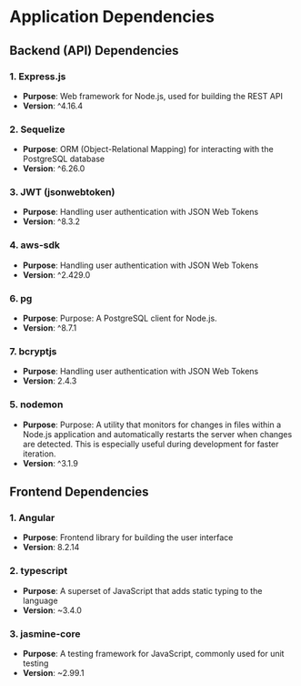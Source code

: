 # Application Dependencies

## Backend (API) Dependencies

### 1. **Express.js**

- **Purpose**: Web framework for Node.js, used for building the REST API
- **Version**: ^4.16.4

### 2. **Sequelize**

- **Purpose**: ORM (Object-Relational Mapping) for interacting with the PostgreSQL database
- **Version**: ^6.26.0

### 3. **JWT (jsonwebtoken)**

- **Purpose**: Handling user authentication with JSON Web Tokens
- **Version**: ^8.3.2

### 4. **aws-sdk**

- **Purpose**: Handling user authentication with JSON Web Tokens
- **Version**: ^2.429.0

### 6. **pg**

- **Purpose**: Purpose: A PostgreSQL client for Node.js.
- **Version**: ^8.7.1

### 7. **bcryptjs**

- **Purpose**: Handling user authentication with JSON Web Tokens
- **Version**: 2.4.3

### 5. **nodemon**

- **Purpose**: Purpose: A utility that monitors for changes in files within a Node.js application and automatically restarts the server when changes are detected. This is especially useful during development for faster iteration.
- **Version**: ^3.1.9

## Frontend Dependencies

### 1. **Angular**

- **Purpose**: Frontend library for building the user interface
- **Version**: 8.2.14

### 2. **typescript**

- **Purpose**: A superset of JavaScript that adds static typing to the language
- **Version**: ~3.4.0

### 3. **jasmine-core**

- **Purpose**: A testing framework for JavaScript, commonly used for unit testing
- **Version**: ~2.99.1
